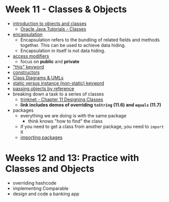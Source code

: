# Week 11 - Classes & Objects

- [introduction to objects and classes](https://www.programiz.com/java-programming/class-objects)
  - [Oracle Java Tutorials - Classes](https://docs.oracle.com/javase/tutorial/java/javaOO/classes.html)
- [encapsulation](https://www.programiz.com/java-programming/encapsulation)
  - Encapsulation refers to the bundling of related fields and methods together. This can be used to achieve data hiding.
  - Encapsulation in itself is not data hiding.
- [access modifiers](https://www.programiz.com/java-programming/access-modifiers)
  - focus on **public** and **private**
- ["this" keyword](https://www.programiz.com/java-programming/this-keyword)
- [constructors](https://www.programiz.com/java-programming/constructors)
- [Class Diagrams & UMLs](https://java-programming.mooc.fi/part-11/1-class-diagrams)
- [static versus instance (non-static) keyword](https://www.programiz.com/java-programming/static-keyword)
- [passing objects by reference](https://www.programiz.com/java-programming/examples/passing-method-as-argument)
- breaking down a task to a series of classes
  - [trinknet - Chapter 11 Designing Classes](https://books.trinket.io/thinkjava2/chapter11.html)
  - **link includes demos of overriding `toString` (11.6) and `equals` (11.7)**
- packages
  - everything we are doing is with the same package
    - think knows "how to find" the class
  - if you need to get a class from another package, you need to `import` it
  - [importing packages](https://www.programiz.com/java-programming/packages-import)

# Weeks 12 and 13: Practice with Classes and Objects

- overriding hashcode
- implementing Comparable
- design and code a banking app

